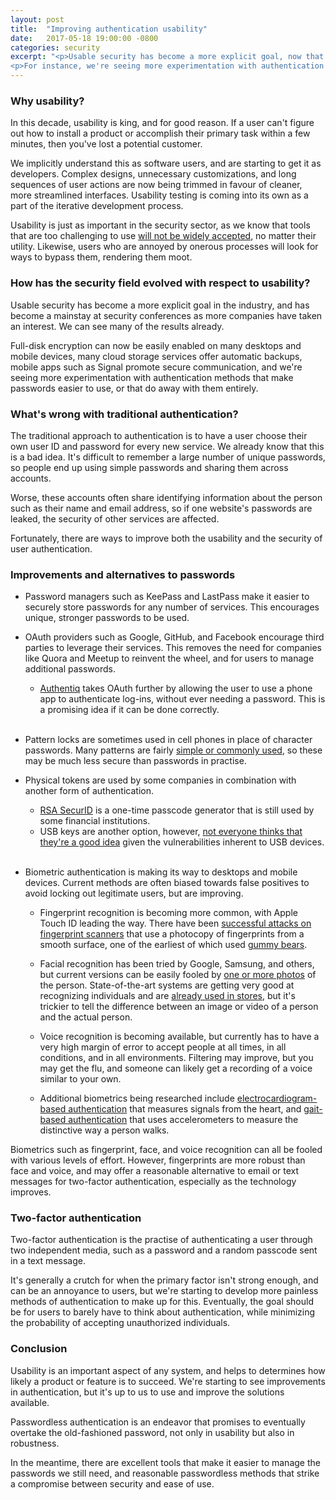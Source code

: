 ```yaml
---
layout: post
title:  "Improving authentication usability"
date:   2017-05-18 19:00:00 -0800
categories: security
excerpt: "<p>Usable security has become a more explicit goal, now that we've recognized that tools that are too challenging to use will not be widely accepted, no matter their utility.  Usability and security in practise have become a mainstay at security conferences, and we can see some of the results in industry.</p>
<p>For instance, we're seeing more experimentation with authentication methods that make passwords easier to use, or that do away with them entirely.</p>"
---
```


### Why usability?

In this decade, usability is king, and for good reason.  If a user can't figure out how to install a product or accomplish their primary task within a few minutes, then you've lost a potential customer.

We implicitly understand this as software users, and are starting to get it as developers.  Complex designs, unnecessary customizations, and long sequences of user actions are now being trimmed in favour of cleaner, more streamlined interfaces.  Usability testing is coming into its own as a part of the iterative development process.

Usability is just as important in the security sector, as we know that tools that are too challenging to use [will not be widely accepted](https://medium.com/local-voices-global-change/what-good-are-secure-communications-tools-if-no-one-uses-them-690ce2bdf9ec), no matter their utility.  Likewise, users who are annoyed by onerous processes will look for ways to bypass them, rendering them moot.

### How has the security field evolved with respect to usability?

Usable security has become a more explicit goal in the industry, and has become a mainstay at security conferences as more companies have taken an interest.  We can see many of the results already.

Full-disk encryption can now be easily enabled on many desktops and mobile devices, many cloud storage services offer automatic backups, mobile apps such as Signal promote secure communication, and we're seeing more experimentation with authentication methods that make passwords easier to use, or that do away with them entirely.

### What's wrong with traditional authentication?

The traditional approach to authentication is to have a user choose their own user ID and password for every new service.  We already know that this is a bad idea.  It's difficult to remember a large number of unique passwords, so people end up using simple passwords and sharing them across accounts.

Worse, these accounts often share identifying information about the person such as their name and email address, so if one website's passwords are leaked, the security of other services are affected.

Fortunately, there are ways to improve both the usability and the security of user authentication.

### Improvements and alternatives to passwords

* Password managers such as KeePass and LastPass make it easier to securely store passwords for any number of services.  This encourages unique, stronger passwords to be used.

* OAuth providers such as Google, GitHub, and Facebook encourage third parties to leverage their services.  This removes the need for companies like Quora and Meetup to reinvent the wheel, and for users to manage additional passwords.

  * [Authentiq](https://www.authentiq.com/) takes OAuth further by allowing the user to use a phone app to authenticate log-ins, without ever needing a password.  This is a promising idea if it can be done correctly.
<br><br>
* Pattern locks are sometimes used in cell phones in place of character passwords.  Many patterns are fairly [simple or commonly used](http://www.popularmechanics.com/technology/security/a17015/common-android-pattern-password/), so these may be much less secure than passwords in practise.

* Physical tokens are used by some companies in combination with another form of authentication.
  * [RSA SecurID](https://en.wikipedia.org/wiki/RSA_SecurID) is a one-time passcode generator that is still used by some financial institutions.
  * USB keys are another option, however, [not everyone thinks that they're a good idea](https://www.secsign.com/usb-authentication-keys-tokens-bad-idea/) given the vulnerabilities inherent to USB devices.
<br><br>
* Biometric authentication is making its way to desktops and mobile devices.  Current methods are often biased towards false positives to avoid locking out legitimate users, but are improving.

  * Fingerprint recognition is becoming more common, with Apple Touch ID leading the way.  There have been [successful attacks on fingerprint scanners](https://arstechnica.com/security/2013/09/defeating-apples-touch-id-its-easier-than-you-may-think/) that use a photocopy of fingerprints from a smooth surface, one of the earliest of which used [gummy bears](https://www.theregister.co.uk/2002/05/16/gummi_bears_defeat_fingerprint_sensors/).

  * Facial recognition has been tried by Google, Samsung, and others, but current versions can be easily fooled by [one or more photos](https://arstechnica.com/gadgets/2017/03/video-shows-galaxy-s8-face-recognition-can-be-defeated-with-a-picture/) of the person.  State-of-the-art systems are getting very good at recognizing individuals and are [already used in stores](http://fortune.com/2015/11/09/wal-mart-facial-recognition/), but it's trickier to tell the difference between an image or video of a person and the actual person.

  * Voice recognition is becoming available, but currently has to have a very high margin of error to accept people at all times, in all conditions, and in all environments.  Filtering may improve, but you may get the flu, and someone can likely get a recording of a voice similar to your own.

  * Additional biometrics being researched include [electrocardiogram-based authentication](http://www.mdpi.com/1424-8220/16/4/570) that measures signals from the heart, and [gait-based authentication](https://www.researchgate.net/publication/42803321_Biometric_Gait_Authentication_Using_Accelerometer_Sensor) that uses accelerometers to measure the distinctive way a person walks.

Biometrics such as fingerprint, face, and voice recognition can all be fooled with various levels of effort.  However, fingerprints are more robust than face and voice, and may offer a reasonable alternative to email or text messages for two-factor authentication, especially as the technology improves.

### Two-factor authentication

Two-factor authentication is the practise of authenticating a user through two independent media, such as a password and a random passcode sent in a text message.

It's generally a crutch for when the primary factor isn't strong enough, and can be an annoyance to users, but we're starting to develop more painless methods of authentication to make up for this.  Eventually, the goal should be for users to barely have to think about authentication, while minimizing the probability of accepting unauthorized individuals.

### Conclusion

Usability is an important aspect of any system, and helps to determines how likely a product or feature is to succeed.  We're starting to see improvements in authentication, but it's up to us to use and improve the solutions available.

Passwordless authentication is an endeavor that promises to eventually overtake the old-fashioned password, not only in usability but also in robustness.

In the meantime, there are excellent tools that make it easier to manage the passwords we still need, and reasonable passwordless methods that strike a compromise between security and ease of use.
